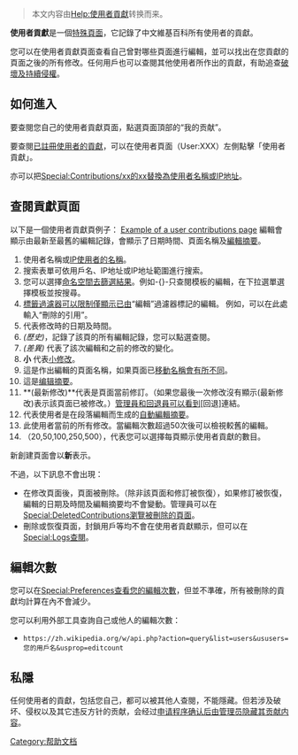 > 本文内容由[Help:使用者貢獻](https://zh.wikipedia.org/wiki/Help:使用者貢獻)转换而来。


**使用者貢獻**是一個[特殊頁面](https://zh.wikipedia.org/wiki/使用說明:特殊頁面 "wikilink")，它記錄了中文維基百科所有使用者的貢獻。

您可以在使用者貢獻頁面查看自己曾對哪些頁面進行編輯，並可以找出在您貢獻的頁面之後的所有修改。任何用戶也可以查閱其他使用者所作出的貢獻，有助追查[破壞及持續侵權](https://zh.wikipedia.org/wiki/Wikipedia:破壞 "wikilink")。

## 如何進入

要查閱您自己的使用者貢獻頁面，點選頁面頂部的“我的贡献”。

要查閱[已註冊使用者的貢獻](https://zh.wikipedia.org/wiki/維基百科:用戶許可權級別#註冊用戶 "wikilink")，可以在使用者頁面（User:XXX）左側點擊「使用者貢獻」。

亦可以把[Special:Contributions/xx的xx替換為使用者名稱或IP地址](https://zh.wikipedia.org/wiki/Special:Contributions/xx "wikilink")。

## 查閱貢獻頁面

以下是一個使用者貢獻頁例子：
[Example of a user contributions page](https://zh.wikipedia.org/wiki/File:User_contributions_February_2013.xcf "fig:Example of a user contributions page")
編輯會顯示由最新至最舊的編輯記錄，會顯示了日期時間、頁面名稱及[編輯摘要](https://zh.wikipedia.org/wiki/Help:編輯摘要 "wikilink")。

1.  使用者名稱或[IP使用者的名稱](https://zh.wikipedia.org/wiki/Wikipedia:用户权限级别#匿名用戶 "wikilink")。
2.  搜索表單可依用戶名、IP地址或IP地址範圍進行搜索。
3.  您可以選擇[命名空間去篩選結果](https://zh.wikipedia.org/wiki/Help:名字空間 "wikilink")。例如-{}-只查閱模板的編輯，在下拉選單選擇模板並按搜尋。
4.  [標籤過濾器可以限制僅顯示已由](https://zh.wikipedia.org/wiki/Special:标签 "wikilink")“編輯”過濾器標記的編輯。 例如，可以在此處輸入“刪除的引用”。
5.  代表修改時的日期及時間。
6.  *(歷史)*，記錄了該頁的所有編輯記錄，您可以點選查閱。
7.  *(差異)* 代表了該次編輯和之前的修改的變化。
8.  **小** 代表[小修改](https://zh.wikipedia.org/wiki/Help:小修改 "wikilink")。
9.  這是作出編輯的頁面名稱，如果頁面已[移動名稱會有所不同](https://zh.wikipedia.org/wiki/Help:頁面重命名 "wikilink")。
10. 這是[编辑摘要](https://zh.wikipedia.org/wiki/Help:编辑摘要 "wikilink")。
11. **(最新修改)**代表是頁面當前修訂。（如果您最後一次修改沒有顯示(最新修改)表示該頁面已被修改。）[管理員和](https://zh.wikipedia.org/wiki/WP:SYSOP "wikilink")[回退員可以看到](https://zh.wikipedia.org/wiki/WP:ROLLBACK "wikilink")\[回退\]連結。
12. 代表使用者是在段落編輯而生成的[自動編輯摘要](https://zh.wikipedia.org/wiki/WP:AES "wikilink")。
13. 此使用者當前的所有修改。當編輯次數超過50次後可以檢視較舊的編輯。
14. （20,50,100,250,500），代表您可以選擇每頁顯示使用者貢獻的數目。

新創建頁面會以**新**表示。

不過，以下訊息不會出現：

  - 在修改頁面後，頁面被刪除。（除非該頁面和修訂被恢復），如果修訂被恢復，編輯的日期及時間及編輯摘要均不會變動。管理員可以在[Special:DeletedContributions瀏覽被刪除的頁面](https://zh.wikipedia.org/wiki/Special:DeletedContributions "wikilink")。
  - 刪除或恢復頁面，封鎖用戶等均不會在使用者貢獻顯示，但可以在[Special:Logs查閱](https://zh.wikipedia.org/wiki/Special:Logs "wikilink")。

## 編輯次數

您可以在[Special:Preferences查看您的編輯次數](https://zh.wikipedia.org/wiki/Special:Preferences "wikilink")，但並不準確，所有被刪除的貢獻均計算在內不會減少。

您可以利用外部工具查詢自己或他人的編輯次數：

  - `https://zh.wikipedia.org/w/api.php?action=query&list=users&ususers=您的用戶名&usprop=editcount`

## 私隱

任何使用者的貢獻，包括您自己，都可以被其他人查閱，不能隱藏。但若涉及破坏、侵权以及其它违反方针的贡献，会经过[申请程序确认后由管理员隐藏其贡献内容](https://zh.wikipedia.org/wiki/Wikipedia:修订版本删除请求 "wikilink")。

[Category:帮助文档](https://zh.wikipedia.org/wiki/Category:帮助文档 "wikilink")